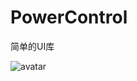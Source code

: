 # PowerControl
简单的UI库

![avatar](https://img2020.cnblogs.com/blog/431567/202102/431567-20210205171301747-94591913.gif)
